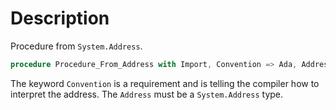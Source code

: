 # Description
Procedure from `System.Address`.

```ada
procedure Procedure_From_Address with Import, Convention => Ada, Address => The_Address;
```

The keyword `Convention` is a requirement and is telling the compiler how to interpret the address.
The `Address` must be a `System.Address` type.
